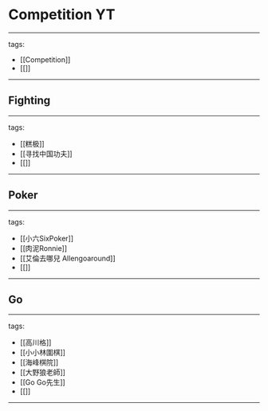 # Competition YT

---
tags:
  - [[Competition]]
  - [[]]
---

## Fighting
---
tags:
  - [[糕极]]
  - [[寻找中国功夫]]
  - [[]]
---

## Poker
---
tags:
  - [[小六SixPoker]]
  - [[肉泥Ronnie]]
  - [[艾倫去哪兒 Allengoaround]]
  - [[]]
---

## Go
---
tags:
  - [[高川格]]
  - [[小小林圍棋]]
  - [[海峰棋院]]
  - [[大野狼老師]]
  - [[Go Go先生]]
  - [[]]
---


